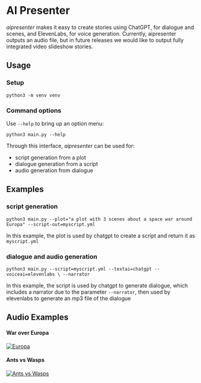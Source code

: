 # AI Presenter
_aipresenter_ makes it easy to create stories using ChatGPT, for dialogue and scenes, and ElevenLabs, for voice generation. Currently, aipresenter outputs an audio file, but in future releases we would like to output fully integrated video slideshow stories.

## Usage

### Setup
```
python3 -m venv venv
```

### Command options
Use ```--help``` to bring up an option menu:

```
python3 main.py --help
```

Through this interface, _aipresenter_ can be used for:
* script generation from a plot
* dialogue generation from a script
* audio generation from dialogue

## Examples

### script generation
```
python3 main.py --plot="a plot with 3 scenes about a space war around Europa" --script-out=myscript.yml
```

In this example, the plot is used by chatgpt to create a script and return it as ```myscript.yml```

### dialogue and audio generation

```
python3 main.py --script=myscript.yml --textai=chatgpt --voiceai=elevenlabs \ --narrator
```

In this example, the script is used by chatgpt to generate dialogue, which includes a narrator due to the parameter ```--narrator```, then used by elevenlabs to generate an mp3 file of the dialogue


## Audio Examples

#### War over Europa
[![Europa](https://cdn.discordapp.com/attachments/1115278505689747507/1129067341678919810/wimplo517_Spaceship_wars_around_Europa_with_Jupiter_in_the_back_b2ad6e41-0eb6-4977-ace0-bcf6c394fdd3.png)](https://drive.google.com/file/d/1VXl-hQV5pbZoS-pMY3vkvwldIrAKNFbI/view?usp=drive_link)

#### Ants vs Wasps
[![Ants vs Wasps](https://cdn.discordapp.com/attachments/1115278505689747507/1129578047071338606/wimplo517_ants_vs_wasps_in_a_dramatic_style_of_the_film_300_by__555a4ba3-85ea-4cc3-a0f1-52be685dc01d.png)](https://drive.google.com/file/d/1DAtsAJvJv49_SOeqppkgL0rclYAPyRXu/view?usp=drive_link)
